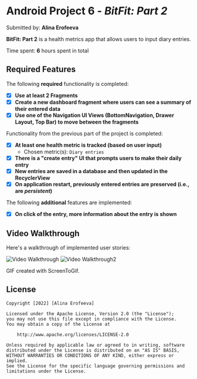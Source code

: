 # Android Project 6 - *BitFit: Part 2*

Submitted by: **Alina Erofeeva**

**BitFit: Part 2** is a health metrics app that allows users to input diary entries.

Time spent: **6** hours spent in total

## Required Features

The following **required** functionality is completed:

- [x] **Use at least 2 Fragments**
- [x] **Create a new dashboard fragment where users can see a summary of their entered data**
- [x] **Use one of the Navigation UI Views (BottomNavigation, Drawer Layout, Top Bar) to move between the fragments**

Functionality from the previous part of the project is completed:

- [x] **At least one health metric is tracked (based on user input)**
  - Chosen metric(s): `Diary entries`
- [x] **There is a "create entry" UI that prompts users to make their daily entry**
- [x] **New entries are saved in a database and then updated in the RecyclerView**
- [x] **On application restart, previously entered entries are preserved (i.e., are *persistent*)**
 
The following **additional** features are implemented:

- [x] **On click of the entry, more information about the entry is shown**

## Video Walkthrough

Here's a walkthrough of implemented user stories:

<img src='https://imgur.com/gqslWsH.gif' title='Video Walkthrough' width='' alt='Video Walkthrough' />

<img src='https://imgur.com/tvMzWQn.gif' title='Video Walkthrough' width='' alt='Video Walkthrough2' />

<!-- Replace this with whatever GIF tool you used! -->
GIF created with ScreenToGif.
<!-- Recommended tools:
[Kap](https://getkap.co/) for macOS
[ScreenToGif](https://www.screentogif.com/) for Windows
[peek](https://github.com/phw/peek) for Linux. -->


## License

    Copyright [2022] [Alina Erofeeva]

    Licensed under the Apache License, Version 2.0 (the "License");
    you may not use this file except in compliance with the License.
    You may obtain a copy of the License at

        http://www.apache.org/licenses/LICENSE-2.0

    Unless required by applicable law or agreed to in writing, software
    distributed under the License is distributed on an "AS IS" BASIS,
    WITHOUT WARRANTIES OR CONDITIONS OF ANY KIND, either express or implied.
    See the License for the specific language governing permissions and
    limitations under the License.
